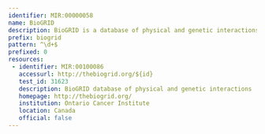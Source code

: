 ```yaml
---
identifier: MIR:00000058
name: BioGRID
description: BioGRID is a database of physical and genetic interactions in Saccharomyces cerevisiae, Caenorhabditis elegans, Drosophila melanogaster, Homo sapiens, and Schizosaccharomyces pombe.
prefix: biogrid
pattern: ^\d+$
prefixed: 0
resources:
 - identifier: MIR:00100086
   accessurl: http://thebiogrid.org/${id}
   test_id: 31623
   description: BioGRID database of physical and genetic interactions
   homepage: http://thebiogrid.org/
   institution: Ontario Cancer Institute
   location: Canada
   official: false
---
```


